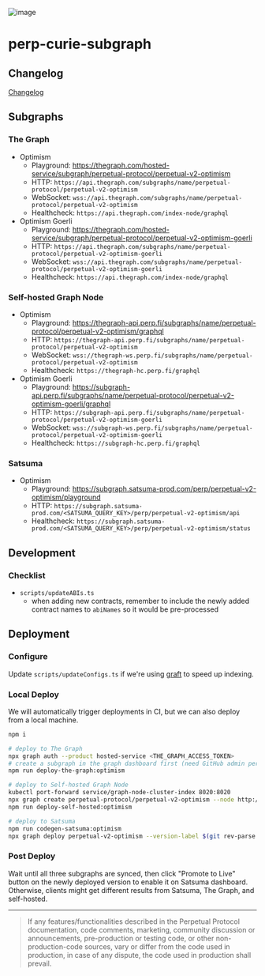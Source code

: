 ![image](https://user-images.githubusercontent.com/105896/160323162-cf5b2e70-a9e1-49c8-a84e-da18df6e4f7b.png)

# perp-curie-subgraph

## Changelog

[Changelog](CHANGELOG.md)

## Subgraphs

### The Graph

- Optimism
    - Playground: https://thegraph.com/hosted-service/subgraph/perpetual-protocol/perpetual-v2-optimism
    - HTTP: `https://api.thegraph.com/subgraphs/name/perpetual-protocol/perpetual-v2-optimism`
    - WebSocket: `wss://api.thegraph.com/subgraphs/name/perpetual-protocol/perpetual-v2-optimism`
    - Healthcheck: `https://api.thegraph.com/index-node/graphql`
- Optimism Goerli
    - Playground: https://thegraph.com/hosted-service/subgraph/perpetual-protocol/perpetual-v2-optimism-goerli
    - HTTP: `https://api.thegraph.com/subgraphs/name/perpetual-protocol/perpetual-v2-optimism-goerli`
    - WebSocket: `wss://api.thegraph.com/subgraphs/name/perpetual-protocol/perpetual-v2-optimism-goerli`
    - Healthcheck: `https://api.thegraph.com/index-node/graphql`

### Self-hosted Graph Node

- Optimism
    - Playground: https://thegraph-api.perp.fi/subgraphs/name/perpetual-protocol/perpetual-v2-optimism/graphql
    - HTTP: `https://thegraph-api.perp.fi/subgraphs/name/perpetual-protocol/perpetual-v2-optimism`
    - WebSocket: `wss://thegraph-ws.perp.fi/subgraphs/name/perpetual-protocol/perpetual-v2-optimism`
    - Healthcheck: `https://thegraph-hc.perp.fi/graphql`
- Optimism Goerli
    - Playground: https://subgraph-api.perp.fi/subgraphs/name/perpetual-protocol/perpetual-v2-optimism-goerli/graphql
    - HTTP: `https://subgraph-api.perp.fi/subgraphs/name/perpetual-protocol/perpetual-v2-optimism-goerli`
    - WebSocket: `wss://subgraph-ws.perp.fi/subgraphs/name/perpetual-protocol/perpetual-v2-optimism-goerli`
    - Healthcheck: `https://subgraph-hc.perp.fi/graphql`

### Satsuma

- Optimism
    - Playground: https://subgraph.satsuma-prod.com/perp/perpetual-v2-optimism/playground
    - HTTP: `https://subgraph.satsuma-prod.com/<SATSUMA_QUERY_KEY>/perp/perpetual-v2-optimism/api`
    - Healthcheck: `https://subgraph.satsuma-prod.com/<SATSUMA_QUERY_KEY>/perp/perpetual-v2-optimism/status`

## Development

### Checklist

- `scripts/updateABIs.ts`
  - when adding new contracts, remember to include the newly added contract names to `abiNames` so it would be pre-processed

## Deployment

### Configure

Update `scripts/updateConfigs.ts` if we're using [graft](https://thegraph.com/docs/en/developing/creating-a-subgraph/#grafting-onto-existing-subgraphs) to speed up indexing.

### Local Deploy

We will automatically trigger deployments in CI, but we can also deploy from a local machine.

```bash
npm i

# deploy to The Graph
npx graph auth --product hosted-service <THE_GRAPH_ACCESS_TOKEN>
# create a subgraph in the graph dashboard first (need GitHub admin permission)
npm run deploy-the-graph:optimism

# deploy to Self-hosted Graph Node
kubectl port-forward service/graph-node-cluster-index 8020:8020
npx graph create perpetual-protocol/perpetual-v2-optimism --node http://127.0.0.1:8020
npm run deploy-self-hosted:optimism

# deploy to Satsuma
npm run codegen-satsuma:optimism
npx graph deploy perpetual-v2-optimism --version-label $(git rev-parse --short HEAD) --node https://app.satsuma.xyz/api/subgraphs/deploy --ipfs https://api.thegraph.com/ipfs/ --deploy-key <SATSUMA_DEPLOY_KEY>
```

### Post Deploy

Wait until all three subgraphs are synced, then click "Promote to Live" button on the newly deployed version to 
enable it on Satsuma dashboard. Otherwise, clients might get different results from Satsuma, The Graph, and self-hosted.

---

> If any features/functionalities described in the Perpetual Protocol documentation, code comments, marketing, community discussion or announcements, pre-production or testing code, or other non-production-code sources, vary or differ from the code used in production, in case of any dispute, the code used in production shall prevail.

